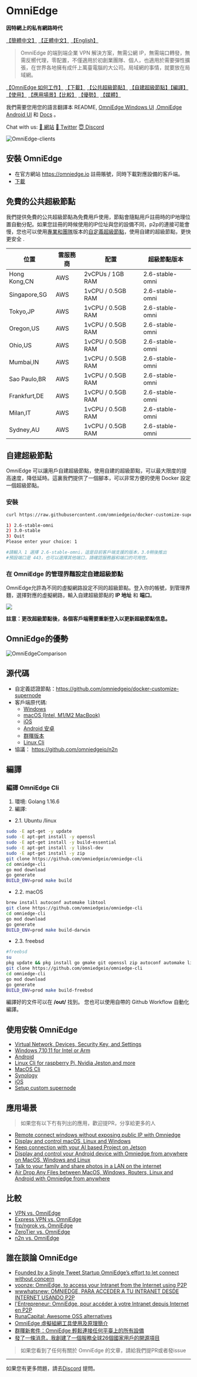 # OmniEdge 

**因特網上的私有網路時代**

[【簡體中文】](README-zh-Hans.md)  [【正體中文】](README-zh-Hant.md) [【English】](../README-ZH.md)

>OmniEdge 的端到端企業 VPN 解決方案，無需公網 IP，無需端口轉發，無需反嚮代理，零配置，不僅適用於初創業團隊、個人，也適用於需要彈性擴張，在世界各地擁有成仟上萬臺電腦的大公司。局域網的事情，就要放在局域網。

[【OmniEdge 如何工作】](https://omniedge.io/docs/article/architecture) [【下載】](#安裝-omniedge) [【公共超級節點】](#免費的公共超級節點) [【自建超級節點】](#自建超級節點)[【編譯】](#編譯) [【使用】](#使用安裝-omniedge) [【應用場景】](#應用場景)[【比較】](#比較) [【優勢】](#omniedge的優勢) [【媒體】](#誰在談論-omniedge)

我們需要您用您的語言翻譯本 README, [OmniEdge Windows UI](https://github.com/omniedgeio/omniedge-windows/tree/dev/languages) ,[OmniEdge Android UI](https://github.com/omniedgeio/omniedge-android/tree/main/app/src/main/res/values) 和 [Docs](https://github.com/omniedgeio/docs) 。

Chat with us: [🤝 網站](https://omniedge.io) [💬 Twitter](https://twitter.com/omniedgeio) [😇 Discord](https://discord.gg/d4faRPYj)

![OmniEdge-clients](../OmniEdge-clients.png)

## 安裝 OmniEdge

- 在官方網站 https://omniedge.io 註冊賬號，同時下載對應設備的客戶端。
- [下載](https://github.com/omniedgeio/omniedge/releases)

## 免費的公共超級節點

我們提供免費的公共超級節點為免費用戶使用，節點會隨點用戶註冊時的IP地理位置自動分配。如果您註冊的時候使用的IP位址與您的設備不同，p2p的連接可能會慢，您也可以使用[專業和團隊]((https://omniedge.io/pricing))版本的[自定義超級節點]((https://omniedge.io/docs/article/install/customize-supernode) )，使用自建的超級節點，更快更安全 . 

|位置|雲服務商|配置|超級節點版本|
|--|--|--|--|
|Hong Kong,CN|AWS| 2vCPUs / 1GB RAM|2.6-stable-omni|
|Singapore,SG|AWS|1vCPU / 0.5GB RAM|2.6-stable-omni|
|Tokyo,JP|AWS|1vCPU / 0.5GB RAM|2.6-stable-omni|
|Oregon,US|AWS|1vCPU / 0.5GB RAM|2.6-stable-omni|
|Ohio,US|AWS|1vCPU / 0.5GB RAM|2.6-stable-omni|
|Mumbai,IN|AWS|1vCPU / 0.5GB RAM|2.6-stable-omni|
|Sao Paulo,BR|AWS|1vCPU / 0.5GB RAM|2.6-stable-omni|
|Frankfurt,DE|AWS|1vCPU / 0.5GB RAM|2.6-stable-omni|
|Milan,IT|AWS|1vCPU / 0.5GB RAM|2.6-stable-omni|
|Sydney,AU|AWS|1vCPU / 0.5GB RAM|2.6-stable-omni|

## 自建超級節點

OmniEdge 可以讓用戶自建超級節點，使用自建的超級節點，可以最大限度的提高速度，降低延時。這裏我們提供了一個腳本，可以非常方便的使用 Docker 設定一個超級節點。

### 安裝

```bash
curl https://raw.githubusercontent.com/omniedgeio/docker-customize-supernode/main/install.sh | bash

1) 2.6-stable-omni
2) 3.0-stable
3) Quit
Please enter your choice: 1

#請輸入 1 選擇 2.6-stable-omni，這是目前客戶端支援的版本，3.0稍後推出
#預設端口是 443，也可以選擇其他端口，請確認服務器和端口的可用性。

```

### 在 OmniEdge 的管理界麵設定自建超級節點

OmniEdge允許為不同的虛擬網路設定不同的超級節點。登入你的帳號，到管理界麵，選擇對應的虛擬網路，輸入自建超級節點的 **IP 地址** 和 **端口**。

![](../Customizesupernode.png)

**註意：更改超級節點後，各個客戶端需要重新登入以更新超級節點信息。**


## OmniEdge的優勢

![OmniEdgeComparison](../OmniEdgeComparison.gif)

## 源代碼

- 自定義認證節點：https://github.com/omniedgeio/docker-customize-supernode
- 客戶端原代碼: 
    - [Windows](https://github.com/omniedgeio/omniedge-windows)
    - [macOS (Intel, M1/M2 MacBook)](https://github.com/omniedgeio/omniedge-macOS)
    - [iOS](https://github.com/omniedgeio/omniedge-iOS) 
    - [Android 安卓](https://github.com/omniedgeio/omniedge-android)
    - [群暉版本](https://github.com/omniedgeio/omniedge-synology)  
    - [Linux Cli](https://github.com/omniedgeio/omniedge-cli)
- 協議： https://github.com/omniedgeio/n2n

## 編譯

### 編譯 OmniEdge Cli

1. 環境: Golang 1.16.6
2. 編譯: 

- 2.1. Ubuntu /linux

```bash
sudo -E apt-get -y update
sudo -E apt-get install -y openssl
sudo -E apt-get install -y build-essential
sudo -E apt-get install -y libssl-dev
sudo -E apt-get install -y zip
git clone https://github.com/omniedgeio/omniedge-cli
cd omniedge-cli
go mod download
go generate
BUILD_ENV=prod make build
```

- 2.2. macOS

```bash
brew install autoconf automake libtool
git clone https://github.com/omniedgeio/omniedge-cli
cd omniedge-cli
go mod download
go generate
BUILD_ENV=prod make build-darwin
```

- 2.3. freebsd

```bash
#freebsd
su
pkg update && pkg install go gmake git openssl zip autoconf automake libtool
git clone https://github.com/omniedgeio/omniedge-cli
cd omniedge-cli
go mod download
go generate
BUILD_ENV=prod make build-freebsd
```

編譯好的文件可以在 **/out/** 找到。
您也可以使用自帶的 Github Workflow 自動化編譯。

## 使用安裝 OmniEdge

- [Virtual Network, Devices, Security Key, and Settings](https://omniedge.io/docs/article/admin)
- [Windows 7,10,11 for Intel or Arm](https://omniedge.io/docs/article/Install/windows)
- [Android](https://omniedge.io/docs/article/Install/android)
- [Linux Cli for raspberry Pi, Nvidia Jeston,and more](https://omniedge.io/docs/article/Install/cli)
- [MacOS Cli](https://omniedge.io/docs/article/Install/macoscli)
- [Synology](https://omniedge.io/docs/article/Install/synology)
- [iOS](https://omniedge.io/docs/article/Install/ios)
- [Setup custom supernode](https://omniedge.io/docs/article/Install/customize-supernode)

## 應用場景

> 如果您有以下冇有列出的應用，歡迎提PR，分享給更多的人

- [Remote connect windows without exposing public IP with Omniedge](https://omniedge.io/docs/article/Cases/RDP)
- [Display and control macOS, Linux and Windows ](https://omniedge.io/docs/article/Cases/VNC)
- [Keep connection with your AI based Project on Jetson](https://omniedge.io/docs/article/Cases/jetson)
- [Display and control your Android device with Omniedge from anywhere on MacOS, Windows and Linux](https://omniedge.io/docs/article/Cases/android-remote)
- [Talk to your family and share photos in a LAN on the internet](https://omniedge.io/docs/article/Cases/lan-messenger)
- [Air Drop Any Files between MacOS, Windows, Routers, Linux and Android with Omniedge from anywhere](https://omniedge.io/docs/article/Cases/landrop)

## 比較

- [VPN vs. OmniEdge](https://omniedge.io/docs/article/compare/vpn-vs-omniedge)
- [Express VPN vs. OmniEdge](https://omniedge.io/docs/article/compare/expressvpn-vs-omniedge)
- [frp/ngrok vs. OmniEdge](https://omniedge.io/docs/article/compare/frp-ngrok-vs-omniedge)
- [ZeroTier vs. OmniEdge](https://omniedge.io/docs/article/compare/zerotier-vs-omniedge)
- [n2n vs. OmniEdge](https://omniedge.io/docs/article/compare/n2n-vs-omniedge)



## 誰在談論 OmniEdge

- [Founded by a Single Tweet Startup OmniEdge’s effort to let connect without concern](https://threat.technology/founded-by-a-single-tweet-startup-omniedges-effort-to-let-connect-without-concern/)
- [voonze: OmniEdge, to access your Intranet from the Internet using P2P](https://voonze.com/omniedge-to-access-your-intranet-from-the-internet-using-p2p/)
- [wwwhatsnew: OMNIEDGE, PARA ACCEDER A TU INTRANET DESDE INTERNET USANDO P2P](https://wwwhatsnew.com/2022/03/03/omniedge-para-acceder-a-tu-intranet-desde-internet-usando-p2p/)
- [l'Entrepreneur: OmniEdge, pour accéder à votre Intranet depuis Internet en P2P](https://lentrepreneur.co/style/technologie/omniedge-pour-acceder-a-votre-intranet-depuis-internet-en-p2p-04032022)
- [RunaCapital: Awesome OSS alternatives](https://github.com/RunaCapital/awesome-oss-alternatives)
- [OmniEdge 虛擬組網工具使用及原理簡介](https://einverne.github.io/post/2021/11/omniedge-usage.html)
- [群暉新套件：OmniEdge 輕鬆連接任何平臺上的所有設備](https://imnks.com/5768.html)
- [發了一條消息，我創建了一個服務全球26個國家用戶的開源項目](https://zhuanlan.zhihu.com/p/535614999)

>如果您看到了任何有關於 OmniEdge 的文章，請給我們提PR或者發issue

----

如果您有更多問題，請去[Discord](https://discord.gg/d4faRPYj) 提問。
